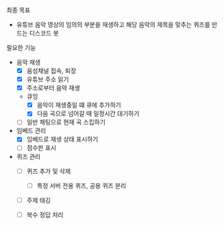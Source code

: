최종 목표
- 유튜브 음악 영상의 임의의 부분을 재생하고 해당 음악의 제목을 맞추는 퀴즈를 만드는 디스코드 봇

필요한 기능
- 음악 재생
    - [x] 음성채널 접속, 퇴장
    - [x] 유튜브 주소 읽기
    - [x] 주소로부터 음악 재생
    - 큐잉
        - [x] 음악이 재생중일 떄 큐에 추가하기
        - [x] 다음 곡으로 넘어갈 때 일정시간 대기하기
    - [ ] 일반 채팅으로 현재 곡 스킵하기

- 임베드 관리
    - [x] 임베드로 재생 상태 표시하기
    - [ ] 점수판 표시

- 퀴즈 관리
    - [ ] 퀴즈 추가 및 삭제
        - [ ] 특정 서버 전용 퀴즈, 공용 퀴즈 분리
    - [ ] 주제 태깅
    - [ ] 복수 정답 처리 

